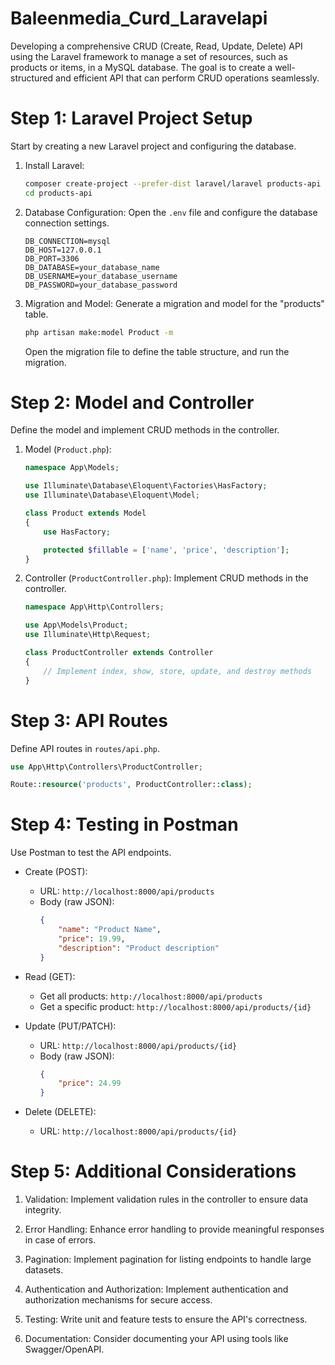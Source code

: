 # Baleenmedia_Curd_Laravelapi
Developing a comprehensive CRUD (Create, Read, Update, Delete) API using the Laravel framework to manage a set of resources, such as products or items, in a MySQL database. The goal is to create a well-structured and efficient API that can perform CRUD operations seamlessly.

# Step 1: Laravel Project Setup

Start by creating a new Laravel project and configuring the database.

1. Install Laravel:
   ```bash
   composer create-project --prefer-dist laravel/laravel products-api
   cd products-api
   ```

2. Database Configuration:
   Open the `.env` file and configure the database connection settings.

   ```env
   DB_CONNECTION=mysql
   DB_HOST=127.0.0.1
   DB_PORT=3306
   DB_DATABASE=your_database_name
   DB_USERNAME=your_database_username
   DB_PASSWORD=your_database_password
   ```

3. Migration and Model:
   Generate a migration and model for the "products" table.
   ```bash
   php artisan make:model Product -m
   ```
   Open the migration file to define the table structure, and run the migration.

# Step 2: Model and Controller

Define the model and implement CRUD methods in the controller.

1. Model (`Product.php`):
   ```php
   namespace App\Models;

   use Illuminate\Database\Eloquent\Factories\HasFactory;
   use Illuminate\Database\Eloquent\Model;

   class Product extends Model
   {
       use HasFactory;

       protected $fillable = ['name', 'price', 'description'];
   }
   ```

2. Controller (`ProductController.php`):
   Implement CRUD methods in the controller.

   ```php
   namespace App\Http\Controllers;

   use App\Models\Product;
   use Illuminate\Http\Request;

   class ProductController extends Controller
   {
       // Implement index, show, store, update, and destroy methods
   }
   ```

# Step 3: API Routes

Define API routes in `routes/api.php`.

```php
use App\Http\Controllers\ProductController;

Route::resource('products', ProductController::class);
```

# Step 4: Testing in Postman

Use Postman to test the API endpoints.

- Create (POST):
  - URL: `http://localhost:8000/api/products`
  - Body (raw JSON):
    ```json
    {
        "name": "Product Name",
        "price": 19.99,
        "description": "Product description"
    }
    ```

- Read (GET):
  - Get all products: `http://localhost:8000/api/products`
  - Get a specific product: `http://localhost:8000/api/products/{id}`

- Update (PUT/PATCH):
  - URL: `http://localhost:8000/api/products/{id}`
  - Body (raw JSON):
    ```json
    {
        "price": 24.99
    }
    ```

- Delete (DELETE):
  - URL: `http://localhost:8000/api/products/{id}`

# Step 5: Additional Considerations

1. Validation:
   Implement validation rules in the controller to ensure data integrity.

2. Error Handling:
   Enhance error handling to provide meaningful responses in case of errors.

3. Pagination:
   Implement pagination for listing endpoints to handle large datasets.

4. Authentication and Authorization:
   Implement authentication and authorization mechanisms for secure access.

5. Testing:
   Write unit and feature tests to ensure the API's correctness.

6. Documentation:
   Consider documenting your API using tools like Swagger/OpenAPI.
